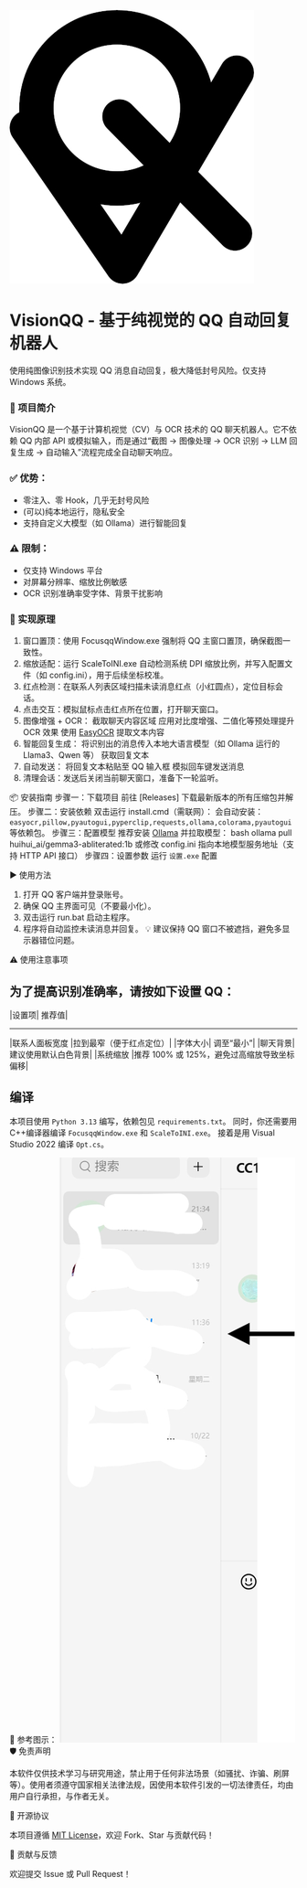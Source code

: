![示例截图](./VisionQQ.jpeg)

# VisionQQ - 基于纯视觉的 QQ 自动回复机器人
使用纯图像识别技术实现 QQ 消息自动回复，极大降低封号风险。仅支持 Windows 系统。


### 🌟 项目简介

VisionQQ 是一个基于计算机视觉（CV）与 OCR 技术的 QQ 聊天机器人。它不依赖 QQ 内部 API 或模拟输入，而是通过“截图 → 图像处理 → OCR 识别 → LLM 回复生成 → 自动输入”流程完成全自动聊天响应。

### ✅ 优势：
- 零注入、零 Hook，几乎无封号风险
- (可以)纯本地运行，隐私安全
- 支持自定义大模型（如 Ollama）进行智能回复

### ⚠️ 限制：
- 仅支持 Windows 平台
- 对屏幕分辨率、缩放比例敏感
- OCR 识别准确率受字体、背景干扰影响

### 🔧 实现原理

1. 窗口置顶：使用 FocusqqWindow.exe 强制将 QQ 主窗口置顶，确保截图一致性。
2. 缩放适配：运行 ScaleToINI.exe 自动检测系统 DPI 缩放比例，并写入配置文件（如 config.ini），用于后续坐标校准。
3. 红点检测：在联系人列表区域扫描未读消息红点（小红圆点），定位目标会话。
4. 点击交互：模拟鼠标点击红点所在位置，打开聊天窗口。
5. 图像增强 + OCR：
截取聊天内容区域
应用对比度增强、二值化等预处理提升 OCR 效果
使用 [EasyOCR](https://github.com/JaidedAI/EasyOCR) 提取文本内容
6. 智能回复生成：
将识别出的消息传入本地大语言模型（如 Ollama 运行的 Llama3、Qwen 等）
获取回复文本
7. 自动发送：
将回复文本粘贴至 QQ 输入框
模拟回车键发送消息
8. 清理会话：发送后关闭当前聊天窗口，准备下一轮监听。

📦 安装指南
步骤一：下载项目
前往 [Releases] 下载最新版本的所有压缩包并解压。
步骤二：安装依赖
双击运行 install.cmd（需联网）：
会自动安装：`easyocr,pillow,pyautogui,pyperclip,requests,ollama,colorama,pyautogui` 等依赖包。
步骤三：配置模型
推荐安装 [Ollama](https://ollama.com/) 并拉取模型：
bash
ollama pull huihui_ai/gemma3-abliterated:1b
或修改 config.ini 指向本地模型服务地址（支持 HTTP API 接口）
步骤四：设置参数
运行 `设置.exe` 配置

▶️ 使用方法

1. 打开 QQ 客户端并登录账号。
2. 确保 QQ 主界面可见（不要最小化）。
3. 双击运行 run.bat 启动主程序。
4. 程序将自动监控未读消息并回复。
💡 建议保持 QQ 窗口不被遮挡，避免多显示器错位问题。

⚠️ 使用注意事项

为了提高识别准确率，请按如下设置 QQ：
----------------
|设置项| 推荐值|
-------- --------
|联系人面板宽度 |拉到最窄（便于红点定位）|
|字体大小| 调至“最小”|
|聊天背景| 建议使用默认白色背景|
|系统缩放 |推荐 100% 或 125%，避免过高缩放导致坐标偏移|

## 编译
本项目使用 `Python 3.13` 编写，依赖包见 `requirements.txt`。
同时，你还需要用C++编译器编译 `FocusqqWindow.exe` 和 `ScaleToINI.exe`。
接着是用 Visual Studio 2022 编译 `Opt.cs`。


📌 参考图示：
![注意事项](./notice1.jpeg)
🛡️ 免责声明

本软件仅供技术学习与研究用途，禁止用于任何非法场景（如骚扰、诈骗、刷屏等）。使用者须遵守国家相关法律法规，因使用本软件引发的一切法律责任，均由用户自行承担，与作者无关。

📄 开源协议

本项目遵循 [MIT License](LICENSE)，欢迎 Fork、Star 与贡献代码！

🙌 贡献与反馈


欢迎提交 Issue 或 Pull Request！
